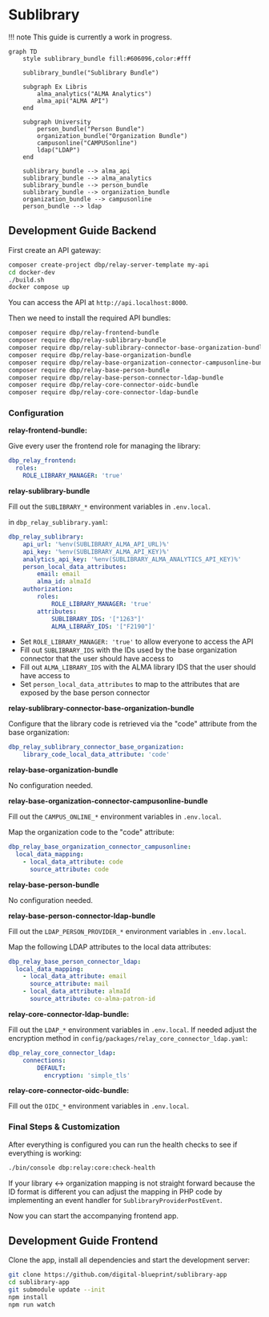 # Sublibrary

!!! note
    This guide is currently a work in progress.


```mermaid
graph TD
    style sublibrary_bundle fill:#606096,color:#fff

    sublibrary_bundle("Sublibrary Bundle")

    subgraph Ex Libris
        alma_analytics("ALMA Analytics")
        alma_api("ALMA API")
    end

    subgraph University
        person_bundle("Person Bundle")
        organization_bundle("Organization Bundle")
        campusonline("CAMPUSonline")
        ldap("LDAP")
    end

    sublibrary_bundle --> alma_api
    sublibrary_bundle --> alma_analytics
    sublibrary_bundle --> person_bundle
    sublibrary_bundle --> organization_bundle
    organization_bundle --> campusonline
    person_bundle --> ldap
```

## Development Guide Backend

First create an API gateway:

```bash
composer create-project dbp/relay-server-template my-api
cd docker-dev
./build.sh
docker compose up
```

You can access the API at `http://api.localhost:8000`.

Then we need to install the required API bundles:

```bash
composer require dbp/relay-frontend-bundle
composer require dbp/relay-sublibrary-bundle
composer require dbp/relay-sublibrary-connector-base-organization-bundle
composer require dbp/relay-base-organization-bundle
composer require dbp/relay-base-organization-connector-campusonline-bundle
composer require dbp/relay-base-person-bundle
composer require dbp/relay-base-person-connector-ldap-bundle
composer require dbp/relay-core-connector-oidc-bundle
composer require dbp/relay-core-connector-ldap-bundle
```

### Configuration

**relay-frontend-bundle:**

Give every user the frontend role for managing the library:

```yaml
dbp_relay_frontend:
  roles:
    ROLE_LIBRARY_MANAGER: 'true'
```

**relay-sublibrary-bundle**

Fill out the `SUBLIBRARY_*` environment variables in `.env.local`.

in `dbp_relay_sublibrary.yaml`:

```yaml
dbp_relay_sublibrary:
    api_url: '%env(SUBLIBRARY_ALMA_API_URL)%'
    api_key: '%env(SUBLIBRARY_ALMA_API_KEY)%'
    analytics_api_key: '%env(SUBLIBRARY_ALMA_ANALYTICS_API_KEY)%'
    person_local_data_attributes:
        email: email
        alma_id: almaId
    authorization:
        roles:
            ROLE_LIBRARY_MANAGER: 'true'
        attributes:
            SUBLIBRARY_IDS: '["1263"]'
            ALMA_LIBRARY_IDS: '["F2190"]'
```

* Set `ROLE_LIBRARY_MANAGER: 'true'` to allow everyone to access the API
* Fill out `SUBLIBRARY_IDS` with the IDs used by the base organization connector that the user should have access to
* Fill out `ALMA_LIBRARY_IDS` with the ALMA library IDS that the user should have access to
* Set `person_local_data_attributes` to map to the attributes that are exposed by the base person connector

**relay-sublibrary-connector-base-organization-bundle**

Configure that the library code is retrieved via the "code" attribute from the base organization:

```yaml
dbp_relay_sublibrary_connector_base_organization:
    library_code_local_data_attribute: 'code'
```

**relay-base-organization-bundle**

No configuration needed.

**relay-base-organization-connector-campusonline-bundle**

Fill out the `CAMPUS_ONLINE_*` environment variables in `.env.local`.

Map the organization code to the "code" attribute:

```yaml
dbp_relay_base_organization_connector_campusonline:
  local_data_mapping:
    - local_data_attribute: code
      source_attribute: code
```

**relay-base-person-bundle**

No configuration needed.

**relay-base-person-connector-ldap-bundle**

Fill out the `LDAP_PERSON_PROVIDER_*` environment variables in `.env.local`.

Map the following LDAP attributes to the local data attributes:

```yaml
dbp_relay_base_person_connector_ldap:
  local_data_mapping:
    - local_data_attribute: email
      source_attribute: mail
    - local_data_attribute: almaId
      source_attribute: co-alma-patron-id
```

**relay-core-connector-ldap-bundle:**

Fill out the `LDAP_*` environment variables in `.env.local`.
If needed adjust the encryption method in `config/packages/relay_core_connector_ldap.yaml`:

```yaml
dbp_relay_core_connector_ldap:
    connections:
        DEFAULT:
          encryption: 'simple_tls'
```

**relay-core-connector-oidc-bundle:**

Fill out the `OIDC_*` environment variables in `.env.local`.

### Final Steps & Customization

After everything is configured you can run the health checks to see if everything
is working:

```bash
./bin/console dbp:relay:core:check-health
```

If your library <-> organization mapping is not straight forward because the ID
format is different you can adjust the mapping in PHP code by implementing an
event handler for `SublibraryProviderPostEvent`.

Now you can start the accompanying frontend app.

## Development Guide Frontend

Clone the app, install all dependencies and start the development server:

```bash
git clone https://github.com/digital-blueprint/sublibrary-app
cd sublibrary-app
git submodule update --init
npm install
npm run watch
```
